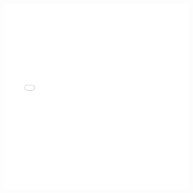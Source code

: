 <style type="text/css">
  div.background-parent
{
  position: relative;
  width: 100%;
  height: 600px;
}
.map-div {
  position: absolute;
  width: 100%;
  height: 100%;
  background-image: url('map_background.png');
}
</style>

<div class="background-parent">
  
<div class="map-div">
<iframe width="600px" height="600px" frameborder="0" allowfullscreen src="//umap.openstreetmap.fr/it/map/caccia-al-tesoro_439547?scaleControl=true&miniMap=false&scrollWheelZoom=true&zoomControl=true&allowEdit=false&moreControl=false&searchControl=true&tilelayersControl=false&embedControl=false&datalayersControl=false&onLoadPanel=undefined&captionBar=false&fullscreenControl=true&measureControl=false&locateControl=false&editinosmControl=false"></iframe>
</div>

</div>
